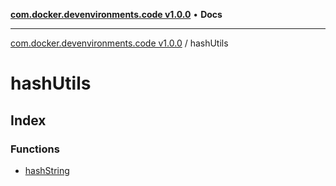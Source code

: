 [**com.docker.devenvironments.code v1.0.0**](../README.md) • **Docs**

***

[com.docker.devenvironments.code v1.0.0](../README.md) / hashUtils

# hashUtils

## Index

### Functions

- [hashString](functions/hashString.md)
